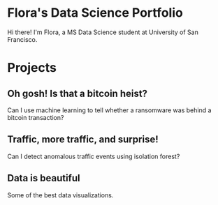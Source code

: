 # Flora's Data Science Portfolio
Hi there! I'm Flora, a MS Data Science student at University of San Francisco.   

# Projects
   
## Oh gosh! Is that a bitcoin heist?
Can I use machine learning to tell whether a ransomware was behind a bitcoin transaction?

## Traffic, more traffic, and surprise! 
Can I detect anomalous traffic events using isolation forest? 

## Data is beautiful
Some of the best data visualizations.
